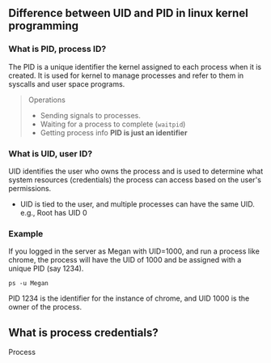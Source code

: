 ## Difference between UID and PID in linux kernel programming
### What is PID, process ID?
The PID is a unique identifier the kernel assigned to each process when it is created.
It is used for kernel to manage processes and refer to them in syscalls and user space programs.
> Operations
> - Sending signals to processes.
> - Waiting for a process to complete (`waitpid`)
> - Getting process info
**PID is just an identifier**

### What is UID, user ID?
UID identifies the user who owns the process and is used to determine what system resources (credentials) the process can access based on the user's permissions.
- UID is tied to the user, and multiple processes can have the same UID.
e.g., Root has UID 0

### Example
If you logged in the server as Megan with UID=1000, and run a process like chrome, the process will have the UID of 1000 and be assigned with a unique PID (say 1234).
```
ps -u Megan
```
PID 1234 is the identifier for the instance of chrome, and UID 1000 is the owner of the process.

## What is process credentials?
Process 
